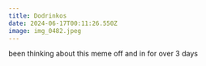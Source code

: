```yaml
---
title: Dodrinkos
date: 2024-06-17T00:11:26.550Z
image: img_0482.jpeg
---
```

been thinking about this meme off and in for over 3 days